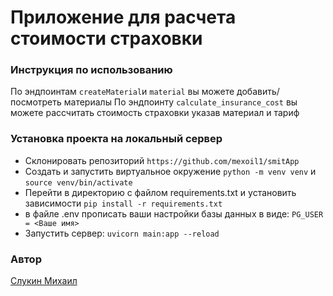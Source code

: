 # Приложение для расчета стоимости страховки
### Инструкция по использованию
По эндпоинтам `createMaterial`и `material` вы можете добавить/посмотреть материалы
По эндпоинту `calculate_insurance_cost` вы можете рассчитать стоимость страховки указав материал и тариф

###  Установка проекта на локальный сервер
 - Склонировать репозиторий `https://github.com/mexoil1/smitApp`
 - Создать и запустить виртуальное окружение `python -m venv venv` и `source venv/bin/activate`
 - Перейти в директорию с файлом requirements.txt и установить зависимости `pip install -r requirements.txt`
 - в файле .env прописать ваши настройки базы данных в виде: `PG_USER = <Ваше имя>`
 - Запустить сервер: `uvicorn main:app --reload`

### Автор
[Слукин Михаил](https://github.com/mexoil1)